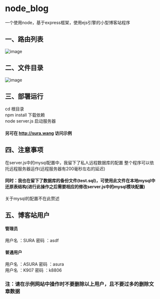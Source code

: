 # node_blog

一个使用node，基于express框架，使用ejs引擎的小型博客站程序

## 一、路由列表
![image](https://github.com/SURA907/node_blog/raw/master/router_list.png)<br>
## 二、文件目录
![image](https://github.com/SURA907/node_blog/raw/master/file_tree.png)<br>
## 三、部署运行
 cd 根目录<br>
 npm install        下载依赖<br>
 node server.js     启动服务器<br>

 #### 另可在 http://sura.wang 访问示例

## 四、注意事项
 在server.js中的mysql配置中，我留下了私人远程数据库的配置
 整个程序可以依托远程服务器运作(远程服务器有200毫秒左右的延迟)
 #### 同时：我也在留下了数据库的备份文件(test.sql)，可使用此文件在本地mysql中还原表结构(进行此操作之后需要相应的修改server.js中的mysql模块配置)
 关于mysql的配置不在此赘述

## 五、博客站用户
 #### 管理员
 用户名 ：SURA     密码 ：asdf
 #### 普通用户
 用户名 ：ASURA    密码 ：asura<br>
 用户名 ：K907     密码 ：k8806

### 注：请在示例网站中操作时不要删除以上用户，且不要过多的删除文章数据
